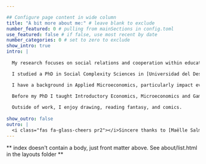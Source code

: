 ```yaml
---

## Configure page content in wide column
title: "A bit more about me:" # leave blank to exclude
number_featured: 0 # pulling from mainSections in config.toml
use_featured: false # if false, use most recent by date
number_categories: 0 # set to zero to exclude
show_intro: true
intro: |
 
  My research focuses on social relations and cooperation within educational settings and the social externalities of education. I also explore other interesting topics such as collective memory and urban inequality.

  I studied a PhD in Social Complexity Sciences in [Universidad del Desarrollo (UDD)](https://complejidadsocial.udd.cl/) in Chile. There I focused on on applying a computational social science framework to study social interactions within educational settings, blending experimental game theory, social network analysis, and regression methods.

  I have a background in Applied Microeconomics, particularly impact evaluation using econometric tools. I hold a Masters in Economics @ Universidad Católica de Chile (PUC) and previously studied Commercial Engeneering @ Universidad Católica de Valparaíso (PUCV).

  Before my PhD I taught Introductory Economics, Microeconomics and Game Theory at PUCV between 2013 and 2019 , and have taught courses in the Data Science department at Universidad del Desarrollo (UDD).
  
  Outside of work, I enjoy drawing, reading fantasy, and comics.
  
show_outro: false
outro: |
  <i class="fas fa-glass-cheers pr2"></i>Sincere thanks to [Maëlle Salmon](https://masalmon.eu/) for her help naming this Hugo theme!
---
```


** index doesn't contain a body, just front matter above.
See about/list.html in the layouts folder **